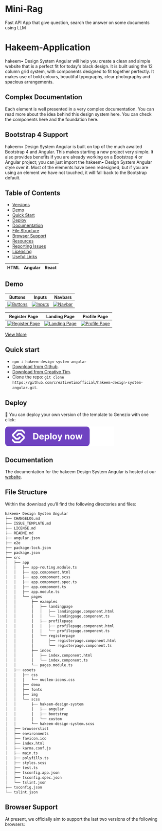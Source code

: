 # Mini-Rag
Fast API App that give question, search the answer on some documents using LLM

# Hakeem-Application


hakeem• Design  System Angular will help you create a clean and simple website that is a perfect fit for today's black design. It is built using the 12 column grid system, with components designed to fit together perfectly. It makes use of bold colours, beautiful typography, clear photography and spacious arrangements.

## Complex Documentation

Each element is well presented in a very complex documentation. You can read more about the idea behind this design system here. You can check the components here and the foundation here.

## Bootstrap 4 Support

hakeem• Design System Angular is built on top of the much awaited Bootstrap 4 and Angular. This makes starting a new project very simple. It also provides benefits if you are already working on a Bootstrap 4 or Angular project; you can just import the hakeem• Design System Angular style over it. Most of the elements have been redesigned; but if you are using an element we have not touched, it will fall back to the Bootstrap default.


## Table of Contents

* [Versions](#versions)
* [Demo](#demo)
* [Quick Start](#quick-start)
* [Deploy](#deploy)
* [Documentation](#documentation)
* [File Structure](#file-structure)
* [Browser Support](#browser-support)
* [Resources](#resources)
* [Reporting Issues](#reporting-issues)
* [Licensing](#licensing)
* [Useful Links](#useful-links)



| HTML | Angular | React |
| --- | --- | --- |

## Demo

| Buttons | Inputs | Navbars  |
| --- | --- | ---  |
| [![Buttons](https://github.com/creativetimofficial/public-assets/blob/master/hakeem-design-system-angular/buttons.png?raw=true)](https://demos.creative-tim.com/hakeem-design-system-angular/#/)  | [![Inputs](https://github.com/creativetimofficial/public-assets/blob/master/hakeem-design-system-angular/inputs.png?raw=true)](https://demos.creative-tim.com/hakeem-design-system-angular/#/)  | [![Navbar](https://github.com/creativetimofficial/public-assets/blob/master/hakeem-design-system-angular/navbars.png?raw=true)](https://demos.creative-tim.com/hakeem-design-system-angular/#/)  

| Register Page | Landing Page | Profile Page  |
| --- | --- | ---  |
| [![Register Page](https://raw.githubusercontent.com/creativetimofficial/public-assets/master/hakeem-design-system-angular/register.png)](https://demos.creative-tim.com/hakeem-design-system-angular/#/register)  | [![Landing Page](https://github.com/creativetimofficial/public-assets/blob/master/hakeem-design-system-angular/landing.png?raw=true)](https://demos.creative-tim.com/hakeem-design-system-angular/#/landing)  | [![Profile Page](https://github.com/creativetimofficial/public-assets/blob/master/hakeem-design-system-angular/profile.png?raw=true)](https://demos.creative-tim.com/hakeem-design-system-angular/#/profile)  

[View More](https://demos.creative-tim.com/hakeem-design-system-angular)


## Quick start

- `npm i hakeem-design-system-angular`
- [Download from Github](https://github.com/creativetimofficial/hakeem-design-system-angular/archive/master.zip).
- [Download from Creative Tim](https://www.creative-tim.com/product/hakeem-design-system-angular).
- Clone the repo: `git clone https://github.com/creativetimofficial/hakeem-design-system-angular.git`.

## Deploy

:rocket: You can deploy your own version of the template to Genezio with one click:

[![Deploy to Genezio](https://raw.githubusercontent.com/Genez-io/graphics/main/svg/deploy-button.svg)](https://app.genez.io/start/deploy?repository=https://github.com/creativetimofficial/hakeem-design-system-angular&utm_source=github&utm_medium=referral&utm_campaign=github-creativetim&utm_term=deploy-project&utm_content=button-head)

## Documentation
The documentation for the hakeem Design System Angular is hosted at our [website](https://demos.creative-tim.com/hakeem-design-system-angular/#/documentation/overview).


## File Structure
Within the download you'll find the following directories and files:

```
hakeem• Design System Angular
├── CHANGELOG.md
├── ISSUE_TEMPLATE.md
├── LICENSE.md
├── README.md
├── angular.json
├── e2e
├── package-lock.json
├── package.json
├── src
│   ├── app
│   │   ├── app-routing.module.ts
│   │   ├── app.component.html
│   │   ├── app.component.scss
│   │   ├── app.component.spec.ts
│   │   ├── app.component.ts
│   │   ├── app.module.ts
│   │   └── pages
│   │       ├── examples
│   │       │   ├── landingpage
│   │       │   │   ├── landingpage.component.html
│   │       │   │   └── landingpage.component.ts
│   │       │   ├── profilepage
│   │       │   │   ├── profilepage.component.html
│   │       │   │   └── profilepage.component.ts
│   │       │   └── registerpage
│   │       │       ├── registerpage.component.html
│   │       │       └── registerpage.component.ts
│   │       ├── index
│   │       │   ├── index.component.html
│   │       │   └── index.component.ts
│   │       └── pages.module.ts
│   ├── assets
│   │   ├── css
│   │   │   └── nucleo-icons.css
│   │   ├── demo
│   │   ├── fonts
│   │   ├── img
│   │   └── scss
│   │       ├── hakeem-design-system
│   │       │   ├── angular
│   │       │   ├── bootstrap
│   │       │   └── custom
│   │       └── hakeem-design-system.scss
│   ├── browserslist
│   ├── environments
│   ├── favicon.ico
│   ├── index.html
│   ├── karma.conf.js
│   ├── main.ts
│   ├── polyfills.ts
│   ├── styles.scss
│   ├── test.ts
│   ├── tsconfig.app.json
│   ├── tsconfig.spec.json
│   └── tslint.json
├── tsconfig.json
└── tslint.json
```


## Browser Support

At present, we officially aim to support the last two versions of the following browsers:


